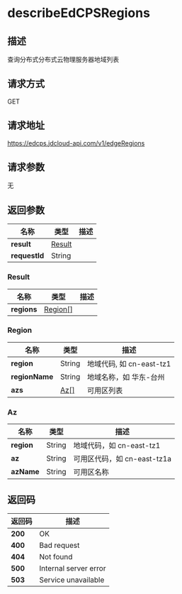 # describeEdCPSRegions


## 描述
查询分布式分布式云物理服务器地域列表

## 请求方式
GET

## 请求地址
https://edcps.jdcloud-api.com/v1/edgeRegions


## 请求参数
无


## 返回参数
|名称|类型|描述|
|---|---|---|
|**result**|[Result](#Result)| |
|**requestId**|String| |

### <a name="Result">Result</a>
|名称|类型|描述|
|---|---|---|
|**regions**|[Region[]](#Region)| |
### <a name="Region">Region</a>
|名称|类型|描述|
|---|---|---|
|**region**|String|地域代码, 如 cn-east-tz1|
|**regionName**|String|地域名称，如 华东-台州|
|**azs**|[Az[]](#Az)|可用区列表|
### <a name="Az">Az</a>
|名称|类型|描述|
|---|---|---|
|**region**|String|地域代码，如 cn-east-tz1|
|**az**|String|可用区代码，如 cn-east-tz1a|
|**azName**|String|可用区名称|

## 返回码
|返回码|描述|
|---|---|
|**200**|OK|
|**400**|Bad request|
|**404**|Not found|
|**500**|Internal server error|
|**503**|Service unavailable|
